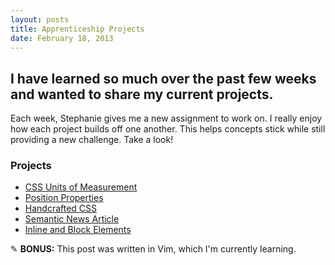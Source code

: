```yaml
---
layout: posts
title: Apprenticeship Projects
date: February 18, 2013
---
```


<h2>I have learned so much over the past few weeks and wanted to share my current projects.</h2>
<p>
  Each week, Stephanie gives me a new assignment to work on. I really enjoy how each project builds off one another. This helps concepts stick while still providing a new challenge. Take a look!
</p>

<h3>Projects</h3>

<ul class='post'>
  <li><a href='http://adamkaplandesign.com/units-of-measure.html' target='_blank'>CSS Units of Measurement</a></li>
  <li><a href='http://adamkaplandesign.com/position-properties.html' target='_blank'>Position Properties</a></li>
  <li><a href='http://adamkaplandesign.com/handcrafted-css' target='_blank'>Handcrafted CSS</a></li>
  <li><a href='http://adamkaplandesign.com/semantic-news-article.html' target='_blank'>Semantic News Article</a></li>
  <li><a href='http://adamkaplandesign.com/inline-and-block-elements.html' target='_blank'>Inline and Block Elements</a></li>
</ul>

<div class='note'>
  <p>
    ✎  <strong>BONUS:</strong> This post was written in Vim, which I'm currently learning.
  </p>
</div>
